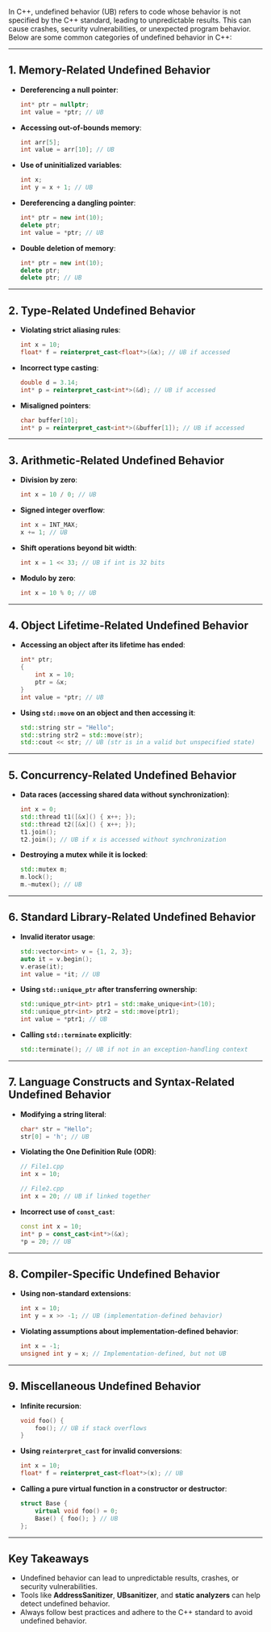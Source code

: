 In C++, undefined behavior (UB) refers to code whose behavior is not specified by the C++ standard, leading to unpredictable results. This can cause crashes, security vulnerabilities, or unexpected program behavior. Below are some common categories of undefined behavior in C++:

---

## 1. **Memory-Related Undefined Behavior**

- **Dereferencing a null pointer**:
  ```cpp
  int* ptr = nullptr;
  int value = *ptr; // UB
  ```
- **Accessing out-of-bounds memory**:
  ```cpp
  int arr[5];
  int value = arr[10]; // UB
  ```
- **Use of uninitialized variables**:
  ```cpp
  int x;
  int y = x + 1; // UB
  ```
- **Dereferencing a dangling pointer**:
  ```cpp
  int* ptr = new int(10);
  delete ptr;
  int value = *ptr; // UB
  ```
- **Double deletion of memory**:
  ```cpp
  int* ptr = new int(10);
  delete ptr;
  delete ptr; // UB
  ```

---

## 2. **Type-Related Undefined Behavior**

- **Violating strict aliasing rules**:
  ```cpp
  int x = 10;
  float* f = reinterpret_cast<float*>(&x); // UB if accessed
  ```
- **Incorrect type casting**:
  ```cpp
  double d = 3.14;
  int* p = reinterpret_cast<int*>(&d); // UB if accessed
  ```
- **Misaligned pointers**:
  ```cpp
  char buffer[10];
  int* p = reinterpret_cast<int*>(&buffer[1]); // UB if accessed
  ```

---

## 3. **Arithmetic-Related Undefined Behavior**

- **Division by zero**:
  ```cpp
  int x = 10 / 0; // UB
  ```
- **Signed integer overflow**:
  ```cpp
  int x = INT_MAX;
  x += 1; // UB
  ```
- **Shift operations beyond bit width**:
  ```cpp
  int x = 1 << 33; // UB if int is 32 bits
  ```
- **Modulo by zero**:
  ```cpp
  int x = 10 % 0; // UB
  ```

---

## 4. **Object Lifetime-Related Undefined Behavior**

- **Accessing an object after its lifetime has ended**:
  ```cpp
  int* ptr;
  {
      int x = 10;
      ptr = &x;
  }
  int value = *ptr; // UB
  ```
- **Using `std::move` on an object and then accessing it**:
  ```cpp
  std::string str = "Hello";
  std::string str2 = std::move(str);
  std::cout << str; // UB (str is in a valid but unspecified state)
  ```

---

## 5. **Concurrency-Related Undefined Behavior**

- **Data races (accessing shared data without synchronization)**:
  ```cpp
  int x = 0;
  std::thread t1([&x]() { x++; });
  std::thread t2([&x]() { x++; });
  t1.join();
  t2.join(); // UB if x is accessed without synchronization
  ```
- **Destroying a mutex while it is locked**:
  ```cpp
  std::mutex m;
  m.lock();
  m.~mutex(); // UB
  ```

---

## 6. **Standard Library-Related Undefined Behavior**

- **Invalid iterator usage**:
  ```cpp
  std::vector<int> v = {1, 2, 3};
  auto it = v.begin();
  v.erase(it);
  int value = *it; // UB
  ```
- **Using `std::unique_ptr` after transferring ownership**:
  ```cpp
  std::unique_ptr<int> ptr1 = std::make_unique<int>(10);
  std::unique_ptr<int> ptr2 = std::move(ptr1);
  int value = *ptr1; // UB
  ```
- **Calling `std::terminate` explicitly**:
  ```cpp
  std::terminate(); // UB if not in an exception-handling context
  ```

---

## 7. **Language Constructs and Syntax-Related Undefined Behavior**

- **Modifying a string literal**:
  ```cpp
  char* str = "Hello";
  str[0] = 'h'; // UB
  ```
- **Violating the One Definition Rule (ODR)**:

  ```cpp
  // File1.cpp
  int x = 10;

  // File2.cpp
  int x = 20; // UB if linked together
  ```

- **Incorrect use of `const_cast`**:
  ```cpp
  const int x = 10;
  int* p = const_cast<int*>(&x);
  *p = 20; // UB
  ```

---

## 8. **Compiler-Specific Undefined Behavior**

- **Using non-standard extensions**:
  ```cpp
  int x = 10;
  int y = x >> -1; // UB (implementation-defined behavior)
  ```
- **Violating assumptions about implementation-defined behavior**:
  ```cpp
  int x = -1;
  unsigned int y = x; // Implementation-defined, but not UB
  ```

---

## 9. **Miscellaneous Undefined Behavior**

- **Infinite recursion**:
  ```cpp
  void foo() {
      foo(); // UB if stack overflows
  }
  ```
- **Using `reinterpret_cast` for invalid conversions**:
  ```cpp
  int x = 10;
  float* f = reinterpret_cast<float*>(x); // UB
  ```
- **Calling a pure virtual function in a constructor or destructor**:
  ```cpp
  struct Base {
      virtual void foo() = 0;
      Base() { foo(); } // UB
  };
  ```

---

## Key Takeaways

- Undefined behavior can lead to unpredictable results, crashes, or security vulnerabilities.
- Tools like **AddressSanitizer**, **UBsanitizer**, and **static analyzers** can help detect undefined behavior.
- Always follow best practices and adhere to the C++ standard to avoid undefined behavior.
